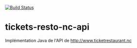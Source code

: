 [![Build Status](https://travis-ci.org/adriens/tickets-resto-nc-api.svg?branch=master)](https://travis-ci.org/adriens/tickets-resto-nc-api)

# tickets-resto-nc-api
Implémentation Java de l'API de http://www.ticketrestaurant.nc
